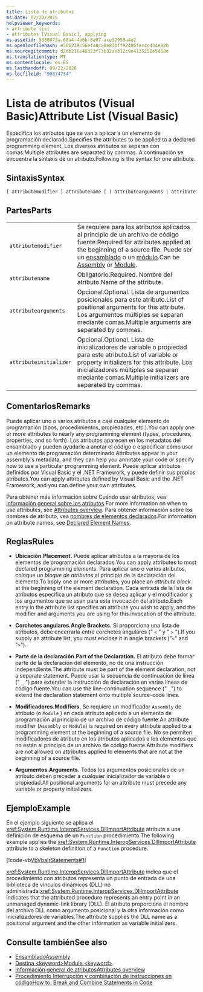 ```yaml
---
title: Lista de atributos
ms.date: 07/20/2015
helpviewer_keywords:
- attribute list
- attributes [Visual Basic], applying
ms.assetid: 5880073a-68a4-4b6b-8a07-ace32959a4e2
ms.openlocfilehash: e566239c56efa8ca8e83bff92486fec4c434e92b
ms.sourcegitcommit: d2db216e46323f73b32ae312c9e4135258e5d68e
ms.translationtype: MT
ms.contentlocale: es-ES
ms.lasthandoff: 09/22/2020
ms.locfileid: "90874734"
---
```

# <a name="attribute-list-visual-basic"></a><span data-ttu-id="e227e-102">Lista de atributos (Visual Basic)</span><span class="sxs-lookup"><span data-stu-id="e227e-102">Attribute List (Visual Basic)</span></span>

<span data-ttu-id="e227e-103">Especifica los atributos que se van a aplicar a un elemento de programación declarado.</span><span class="sxs-lookup"><span data-stu-id="e227e-103">Specifies the attributes to be applied to a declared programming element.</span></span> <span data-ttu-id="e227e-104">Los diversos atributos se separan con comas.</span><span class="sxs-lookup"><span data-stu-id="e227e-104">Multiple attributes are separated by commas.</span></span> <span data-ttu-id="e227e-105">A continuación se encuentra la sintaxis de un atributo.</span><span class="sxs-lookup"><span data-stu-id="e227e-105">Following is the syntax for one attribute.</span></span>  
  
## <a name="syntax"></a><span data-ttu-id="e227e-106">Sintaxis</span><span class="sxs-lookup"><span data-stu-id="e227e-106">Syntax</span></span>  
  
```vb  
[ attributemodifier ] attributename [ ( attributearguments | attributeinitializer ) ]  
```  
  
## <a name="parts"></a><span data-ttu-id="e227e-107">Partes</span><span class="sxs-lookup"><span data-stu-id="e227e-107">Parts</span></span>  

|||
|---|---|
|`attributemodifier`|<span data-ttu-id="e227e-108">Se requiere para los atributos aplicados al principio de un archivo de código fuente.</span><span class="sxs-lookup"><span data-stu-id="e227e-108">Required for attributes applied at the beginning of a source file.</span></span> <span data-ttu-id="e227e-109">Puede ser un [ensamblado](../modifiers/assembly.md) o un [módulo](../modifiers/module-keyword.md).</span><span class="sxs-lookup"><span data-stu-id="e227e-109">Can be [Assembly](../modifiers/assembly.md) or [Module](../modifiers/module-keyword.md).</span></span>|
|`attributename`| <span data-ttu-id="e227e-110">Obligatorio.</span><span class="sxs-lookup"><span data-stu-id="e227e-110">Required.</span></span> <span data-ttu-id="e227e-111">Nombre del atributo.</span><span class="sxs-lookup"><span data-stu-id="e227e-111">Name of the attribute.</span></span>|
|`attributearguments`|<span data-ttu-id="e227e-112">Opcional.</span><span class="sxs-lookup"><span data-stu-id="e227e-112">Optional.</span></span> <span data-ttu-id="e227e-113">Lista de argumentos posicionales para este atributo.</span><span class="sxs-lookup"><span data-stu-id="e227e-113">List of positional arguments for this attribute.</span></span> <span data-ttu-id="e227e-114">Los argumentos múltiples se separan mediante comas.</span><span class="sxs-lookup"><span data-stu-id="e227e-114">Multiple arguments are separated by commas.</span></span>|
|`attributeinitializer`|<span data-ttu-id="e227e-115">Opcional.</span><span class="sxs-lookup"><span data-stu-id="e227e-115">Optional.</span></span> <span data-ttu-id="e227e-116">Lista de inicializadores de variable o propiedad para este atributo.</span><span class="sxs-lookup"><span data-stu-id="e227e-116">List of variable or property initializers for this attribute.</span></span> <span data-ttu-id="e227e-117">Los inicializadores múltiples se separan mediante comas.</span><span class="sxs-lookup"><span data-stu-id="e227e-117">Multiple initializers are separated by commas.</span></span>|
  
## <a name="remarks"></a><span data-ttu-id="e227e-118">Comentarios</span><span class="sxs-lookup"><span data-stu-id="e227e-118">Remarks</span></span>  

 <span data-ttu-id="e227e-119">Puede aplicar uno o varios atributos a casi cualquier elemento de programación (tipos, procedimientos, propiedades, etc.).</span><span class="sxs-lookup"><span data-stu-id="e227e-119">You can apply one or more attributes to nearly any programming element (types, procedures, properties, and so forth).</span></span> <span data-ttu-id="e227e-120">Los atributos aparecen en los metadatos del ensamblado y pueden ayudarle a anotar el código o especificar cómo usar un elemento de programación determinado.</span><span class="sxs-lookup"><span data-stu-id="e227e-120">Attributes appear in your assembly's metadata, and they can help you annotate your code or specify how to use a particular programming element.</span></span> <span data-ttu-id="e227e-121">Puede aplicar atributos definidos por Visual Basic y el .NET Framework, y puede definir sus propios atributos.</span><span class="sxs-lookup"><span data-stu-id="e227e-121">You can apply attributes defined by Visual Basic and the .NET Framework, and you can define your own attributes.</span></span>  

 <span data-ttu-id="e227e-122">Para obtener más información sobre Cuándo usar atributos, vea [información general sobre los atributos](../../programming-guide/concepts/attributes/index.md).</span><span class="sxs-lookup"><span data-stu-id="e227e-122">For more information on when to use attributes, see [Attributes overview](../../programming-guide/concepts/attributes/index.md).</span></span> <span data-ttu-id="e227e-123">Para obtener información sobre los nombres de atributo, vea [nombres de elementos declarados](../../programming-guide/language-features/declared-elements/declared-element-names.md).</span><span class="sxs-lookup"><span data-stu-id="e227e-123">For information on attribute names, see [Declared Element Names](../../programming-guide/language-features/declared-elements/declared-element-names.md).</span></span>  
  
## <a name="rules"></a><span data-ttu-id="e227e-124">Reglas</span><span class="sxs-lookup"><span data-stu-id="e227e-124">Rules</span></span>  
  
- <span data-ttu-id="e227e-125">**Ubicación.**</span><span class="sxs-lookup"><span data-stu-id="e227e-125">**Placement.**</span></span> <span data-ttu-id="e227e-126">Puede aplicar atributos a la mayoría de los elementos de programación declarados.</span><span class="sxs-lookup"><span data-stu-id="e227e-126">You can apply attributes to most declared programming elements.</span></span> <span data-ttu-id="e227e-127">Para aplicar uno o varios atributos, coloque un *bloque de atributos* al principio de la declaración del elemento.</span><span class="sxs-lookup"><span data-stu-id="e227e-127">To apply one or more attributes, you place an *attribute block* at the beginning of the element declaration.</span></span> <span data-ttu-id="e227e-128">Cada entrada de la lista de atributos especifica un atributo que se desea aplicar y el modificador y los argumentos que se usan para esta invocación del atributo.</span><span class="sxs-lookup"><span data-stu-id="e227e-128">Each entry in the attribute list specifies an attribute you wish to apply, and the modifier and arguments you are using for this invocation of the attribute.</span></span>  
  
- <span data-ttu-id="e227e-129">**Corchetes angulares.**</span><span class="sxs-lookup"><span data-stu-id="e227e-129">**Angle Brackets.**</span></span> <span data-ttu-id="e227e-130">Si proporciona una lista de atributos, debe encerrarla entre corchetes angulares (" `<` " y " `>` ").</span><span class="sxs-lookup"><span data-stu-id="e227e-130">If you supply an attribute list, you must enclose it in angle brackets ("`<`" and "`>`").</span></span>  
  
- <span data-ttu-id="e227e-131">**Parte de la declaración.**</span><span class="sxs-lookup"><span data-stu-id="e227e-131">**Part of the Declaration.**</span></span> <span data-ttu-id="e227e-132">El atributo debe formar parte de la declaración del elemento, no de una instrucción independiente.</span><span class="sxs-lookup"><span data-stu-id="e227e-132">The attribute must be part of the element declaration, not a separate statement.</span></span> <span data-ttu-id="e227e-133">Puede usar la secuencia de continuación de línea (" `_` ") para extender la instrucción de declaración en varias líneas de código fuente.</span><span class="sxs-lookup"><span data-stu-id="e227e-133">You can use the line-continuation sequence (" `_`") to extend the declaration statement onto multiple source-code lines.</span></span>  
  
- <span data-ttu-id="e227e-134">**Modificadores.**</span><span class="sxs-lookup"><span data-stu-id="e227e-134">**Modifiers.**</span></span> <span data-ttu-id="e227e-135">Se requiere un modificador `Assembly` de atributo (o `Module` ) en cada atributo aplicado a un elemento de programación al principio de un archivo de código fuente.</span><span class="sxs-lookup"><span data-stu-id="e227e-135">An attribute modifier (`Assembly` or `Module`) is required on every attribute applied to a programming element at the beginning of a source file.</span></span> <span data-ttu-id="e227e-136">No se permiten modificadores de atributo en los atributos aplicados a los elementos que no están al principio de un archivo de código fuente.</span><span class="sxs-lookup"><span data-stu-id="e227e-136">Attribute modifiers are not allowed on attributes applied to elements that are not at the beginning of a source file.</span></span>  
  
- <span data-ttu-id="e227e-137">**Argumentos.**</span><span class="sxs-lookup"><span data-stu-id="e227e-137">**Arguments.**</span></span> <span data-ttu-id="e227e-138">Todos los argumentos posicionales de un atributo deben preceder a cualquier inicializador de variable o propiedad.</span><span class="sxs-lookup"><span data-stu-id="e227e-138">All positional arguments for an attribute must precede any variable or property initializers.</span></span>  
  
## <a name="example"></a><span data-ttu-id="e227e-139">Ejemplo</span><span class="sxs-lookup"><span data-stu-id="e227e-139">Example</span></span>  

 <span data-ttu-id="e227e-140">En el ejemplo siguiente se aplica el <xref:System.Runtime.InteropServices.DllImportAttribute> atributo a una definición de esquema de un `Function` procedimiento.</span><span class="sxs-lookup"><span data-stu-id="e227e-140">The following example applies the <xref:System.Runtime.InteropServices.DllImportAttribute> attribute to a skeleton definition of a `Function` procedure.</span></span>  
  
 [!code-vb[VbVbalrStatements#1](~/samples/snippets/visualbasic/VS_Snippets_VBCSharp/VbVbalrStatements/VB/Class1.vb#1)]  
  
 <span data-ttu-id="e227e-141"><xref:System.Runtime.InteropServices.DllImportAttribute> indica que el procedimiento con atributos representa un punto de entrada de una biblioteca de vínculos dinámicos (DLL) no administrada.</span><span class="sxs-lookup"><span data-stu-id="e227e-141"><xref:System.Runtime.InteropServices.DllImportAttribute> indicates that the attributed procedure represents an entry point in an unmanaged dynamic-link library (DLL).</span></span> <span data-ttu-id="e227e-142">El atributo proporciona el nombre del archivo DLL como argumento posicional y la otra información como inicializadores de variables.</span><span class="sxs-lookup"><span data-stu-id="e227e-142">The attribute supplies the DLL name as a positional argument and the other information as variable initializers.</span></span>  
  
## <a name="see-also"></a><span data-ttu-id="e227e-143">Consulte también</span><span class="sxs-lookup"><span data-stu-id="e227e-143">See also</span></span>

- [<span data-ttu-id="e227e-144">Ensamblado</span><span class="sxs-lookup"><span data-stu-id="e227e-144">Assembly</span></span>](../modifiers/assembly.md)
- [<span data-ttu-id="e227e-145">Destina \<keyword></span><span class="sxs-lookup"><span data-stu-id="e227e-145">Module \<keyword></span></span>](../modifiers/module-keyword.md)
- [<span data-ttu-id="e227e-146">Información general de atributos</span><span class="sxs-lookup"><span data-stu-id="e227e-146">Attributes overview</span></span>](../../programming-guide/concepts/attributes/index.md)
- [<span data-ttu-id="e227e-147">Procedimiento Interrupción y combinación de instrucciones en código</span><span class="sxs-lookup"><span data-stu-id="e227e-147">How to: Break and Combine Statements in Code</span></span>](../../programming-guide/program-structure/how-to-break-and-combine-statements-in-code.md)
